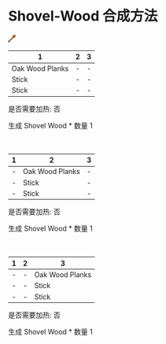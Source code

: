# Shovel-Wood 合成方法

![Icon](Doc/Recipe/75c48cd0c707bfd42ba38060a2c9ad00.png)

|1|2|3|
|----|-----|-----|
|Oak Wood Planks|-|-|
|Stick|-|-|
|Stick|-|-|

是否需要加热: 否

生成 Shovel Wood \* 数量 1
<br/> <br/> <br/> 

|1|2|3|
|----|-----|-----|
|-|Oak Wood Planks|-|
|-|Stick|-|
|-|Stick|-|

是否需要加热: 否

生成 Shovel Wood \* 数量 1
<br/> <br/> <br/> 

|1|2|3|
|----|-----|-----|
|-|-|Oak Wood Planks|
|-|-|Stick|
|-|-|Stick|

是否需要加热: 否

生成 Shovel Wood \* 数量 1
<br/> <br/> <br/> 

